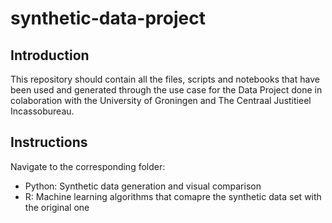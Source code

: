 # synthetic-data-project

## Introduction

This repository should contain all the files, scripts and notebooks that have been used and generated through the use case for the Data Project done in colaboration with the University of Groningen and The Centraal Justitieel Incassobureau.

## Instructions

Navigate to the corresponding folder:
- Python: Synthetic data generation and visual comparison
- R: Machine learning algorithms that comapre the synthetic data set with the original one
